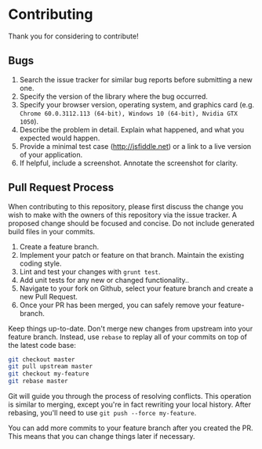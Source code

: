 # Contributing

Thank you for considering to contribute!


## Bugs

1. Search the issue tracker for similar bug reports before submitting a new one.
2. Specify the version of the library where the bug occurred.
3. Specify your browser version, operating system, and graphics card
		(e.g. `Chrome 60.0.3112.113 (64-bit), Windows 10 (64-bit), Nvidia GTX 1050`).
4. Describe the problem in detail. Explain what happened, and what you expected would happen.
5. Provide a minimal test case (http://jsfiddle.net) or a link to a live version of your application.
6. If helpful, include a screenshot. Annotate the screenshot for clarity.


## Pull Request Process

When contributing to this repository, please first discuss the change you wish to make with the owners of this repository via the issue tracker.
A proposed change should be focused and concise. Do not include generated build files in your commits.

1. Create a feature branch.
2. Implement your patch or feature on that branch. Maintain the existing coding style.
3. Lint and test your changes with `grunt test`.
3. Add unit tests for any new or changed functionality..
3. Navigate to your fork on Github, select your feature branch and create a new Pull Request.
4. Once your PR has been merged, you can safely remove your feature-branch.

Keep things up-to-date. Don't merge new changes from upstream into your feature branch.
Instead, use `rebase` to replay all of your commits on top of the latest code base:

```sh
git checkout master
git pull upstream master
git checkout my-feature
git rebase master
```

Git will guide you through the process of resolving conflicts.
This operation is similar to merging, except you're in fact rewriting your local history.
After rebasing, you'll need to use `git push --force my-feature`.

You can add more commits to your feature branch after you created the PR.
This means that you can change things later if necessary.
